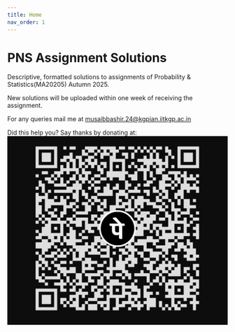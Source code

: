 ```yaml
---
title: Home
nav_order: 1
---
```


# PNS Assignment Solutions

Descriptive, formatted solutions to assignments of Probability & Statistics(MA20205) Autumn 2025.

New solutions will be uploaded within one week of receiving the assignment.

For any queries mail me at musaibbashir.24@kgpian.iitkgp.ac.in

Did this help you? Say thanks by donating at:
![UPI ID: muse@sbi](upiqr.jpg)

